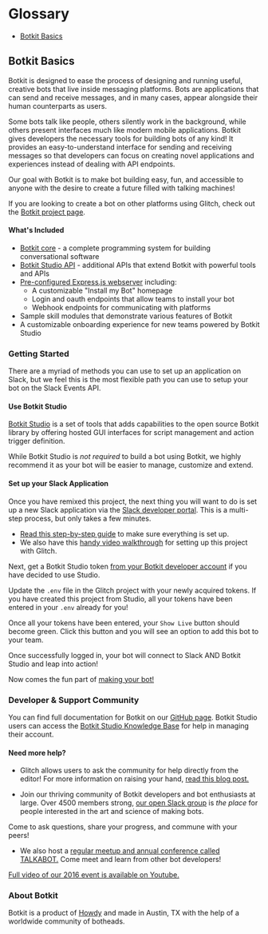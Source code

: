 # Glossary
* [Botkit Basics](#botkit-basics)

## Botkit Basics

Botkit is designed to ease the process of designing and running useful, creative bots that live inside messaging platforms. Bots are applications that can send and receive messages, and in many cases, appear alongside their human counterparts as users.

Some bots talk like people, others silently work in the background, while others present interfaces much like modern mobile applications. Botkit gives developers the necessary tools for building bots of any kind! It provides an easy-to-understand interface for sending and receiving messages so that developers can focus on creating novel applications and experiences instead of dealing with API endpoints.

Our goal with Botkit is to make bot building easy, fun, and accessible to anyone with the desire to create a future filled with talking machines!

If you are looking to create a bot on other platforms using Glitch, check out the [Botkit project page](https://glitch.com/botkit).

#### What's Included
* [Botkit core](https://github.com/howdyai/botkit/blob/master/docs/readme.md#developing-with-botkit) - a complete programming system for building conversational software
* [Botkit Studio API](https://github.com/howdyai/botkit/blob/master/docs/readme-studio.md#function-index) - additional APIs that extend Botkit with powerful tools and APIs
* [Pre-configured Express.js webserver](https://expressjs.com/) including:
   * A customizable "Install my Bot" homepage
   * Login and oauth endpoints that allow teams to install your bot
   * Webhook endpoints for communicating with platforms
* Sample skill modules that demonstrate various features of Botkit
* A customizable onboarding experience for new teams powered by Botkit Studio

### Getting Started
 
 There are a myriad of methods you can use to set up an application on Slack, but we feel this is the most flexible path you can use to setup your bot on the Slack Events API.
 
#### Use Botkit Studio
 [Botkit Studio](https://studio.botkit.ai/signup?code=slackglitch) is a set of tools that adds capabilities to the open source Botkit library by offering hosted GUI interfaces for script management and action trigger definition. 
 
 While Botkit Studio is *not required* to build a bot using Botkit, we highly recommend it as your bot will be easier to manage, customize and extend.
 
#### Set up your Slack Application 
 
 Once you have remixed this project, the next thing you will want to do is set up a new Slack application via the [Slack developer portal](https://api.slack.com/). This is a multi-step process, but only takes a few minutes. 
 
 * [Read this step-by-step guide](https://github.com/howdyai/botkit/blob/master/docs/slack-events-api.md) to make sure everything is set up. 
 * We also have this [handy video walkthrough](https://youtu.be/us2zdf0vRz0) for setting up this project with Glitch.
 
Next, get a Botkit Studio token [from your Botkit developer account](https://studio.botkit.ai/) if you have decided to use Studio. 
 
 Update the `.env` file in the Glitch project with your newly acquired tokens. If you have created this project from Studio, all your tokens have been entered in your `.env` already for you!
 
 Once all your tokens have been entered, your `Show Live` button should become green. Click this button and you will see an option to add this bot to your team.
 
 Once successfully logged in, your bot will connect to Slack AND Botkit Studio and leap into action! 
 
 Now comes the fun part of [making your bot!](https://github.com/howdyai/botkit/blob/master/docs/readme.md#basic-usage)

### Developer & Support Community

You can find full documentation for Botkit on our [GitHub page](https://github.com/howdyai/botkit/blob/master/readme.md). Botkit Studio users can access the [Botkit Studio Knowledge Base](https://botkit.groovehq.com/help_center) for help in managing their account.

####  Need more help?
* Glitch allows users to ask the community for help directly from the editor! For more information on raising your hand, [read this blog post.](https://medium.com/glitch/just-raise-your-hand-how-glitch-helps-aa6564cb1685)

* Join our thriving community of Botkit developers and bot enthusiasts at large. Over 4500 members strong, [our open Slack group](http://community.botkit.ai) is _the place_ for people interested in the art and science of making bots. 

 Come to ask questions, share your progress, and commune with your peers!

* We also host a [regular meetup and annual conference called TALKABOT.](http://talkabot.ai) Come meet and learn from other bot developers! 
 
 [Full video of our 2016 event is available on Youtube.](https://www.youtube.com/playlist?list=PLD3JNfKLDs7WsEHSal2cfwG0Fex7A6aok)

### About Botkit

Botkit is a product of [Howdy](https://howdy.ai) and made in Austin, TX with the help of a worldwide community of botheads.
